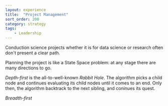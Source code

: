 ```yaml
---
layout: experience
title:  "Project Management"
sort_order: 200
category: strategy
tags:
    - Leadership
---
```

Conduction science projects whether it is for data science or research often don't present a clear path.
<!--more-->

Planning the project is like a State Space problem: at any stage there are many directions to go.

*Depth-first* is the all-to-well-known *Rabbit Hole*. The algorithm picks a child node and continues evaluating its child nodes until it comes to an end. Only then, the algorithm backtrack to the next sibling, and coninues its quest.

*Breadth-first* 


